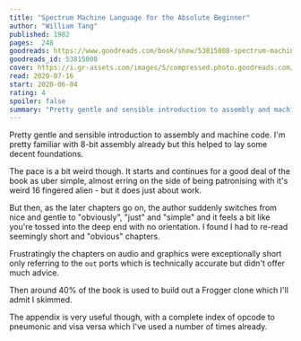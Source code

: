 ```yaml
---
title: "Spectrum Machine Language for the Absolute Beginner"
author: "William Tang"
published: 1982
pages:  248
goodreads: https://www.goodreads.com/book/show/53815008-spectrum-machine-language-for-the-absolute-beginner
goodreads_id: 53815008
cover: https://i.gr-assets.com/images/S/compressed.photo.goodreads.com/books/1591255140l/53815008._SY475_.jpg
read: 2020-07-16
start: 2020-06-04
rating: 4
spoiler: false
summary: "Pretty gentle and sensible introduction to assembly and machine code. I'm pretty familiar with 8-bit assembly already but this helped to lay some decent foundations."
---
```


Pretty gentle and sensible introduction to assembly and machine code. I'm pretty familiar with 8-bit assembly already but this helped to lay some decent foundations.

The pace is a bit weird though. It starts and continues for a good deal of the book as uber simple, almost erring on the side of being patronising with it's weird 16 fingered alien - but it does just about work.

But then, as the later chapters go on, the author suddenly switches from nice and gentle to "obviously", "just" and "simple" and it feels a bit like you're tossed into the deep end with no orientation. I found I had to re-read seemingly short and "obvious" chapters.

Frustratingly the chapters on audio and graphics were exceptionally short only referring to the `out` ports which is technically accurate but didn't offer much advice.

Then around 40% of the book is used to build out a Frogger clone which I'll admit I skimmed.

The appendix is very useful though, with a complete index of opcode to pneumonic and visa versa which I've used a number of times already.
